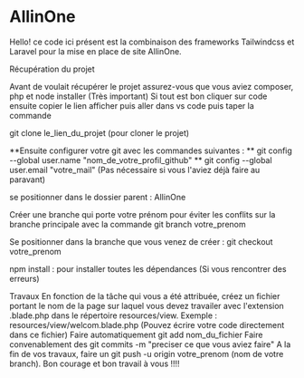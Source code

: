 # AllinOne

Hello! ce code ici présent est la combinaison des frameworks Tailwindcss et Laravel pour la mise en place de site AllinOne.

Récupération du projet

Avant de voulait récupérer le projet assurez-vous que vous aviez composer, php et node installer (Très important)
Si tout est bon cliquer sur code ensuite copier le lien afficher puis aller dans vs code puis taper la commande 

git clone le_lien_du_projet (pour cloner le projet)

 **Ensuite
configurer votre git avec les commandes suivantes : ** git config --global user.name "nom_de_votre_profil_github" ** git config --global user.email "votre_mail" (Pas nécessaire si vous l'aviez déjà faire au paravant)

se positionner dans le dossier parent : AllinOne

Créer une branche qui porte votre prénom pour éviter les conflits sur la branche principale avec la commande git branch votre_prenom

Se positionner dans la branche que vous venez de créer : git checkout votre_prenom

npm install : pour installer toutes les dépendances (Si vous rencontrer des erreurs)

Travaux
En fonction de la tâche qui vous a été attribuée, créez un fichier portant le nom de la page sur laquel vous devez travailer avec l'extension .blade.php dans le répertoire resources/view.  Exemple : resources/view/welcom.blade.php (Pouvez écrire votre code directement dans ce fichier)
Faire automatiquement git add nom_du_fichier
Faire convenablement des git commits -m "preciser ce que vous aviez faire"
A la fin de vos travaux, faire un git push -u origin votre_prenom (nom de votre branch).
Bon courage et bon travail à vous !!!!
